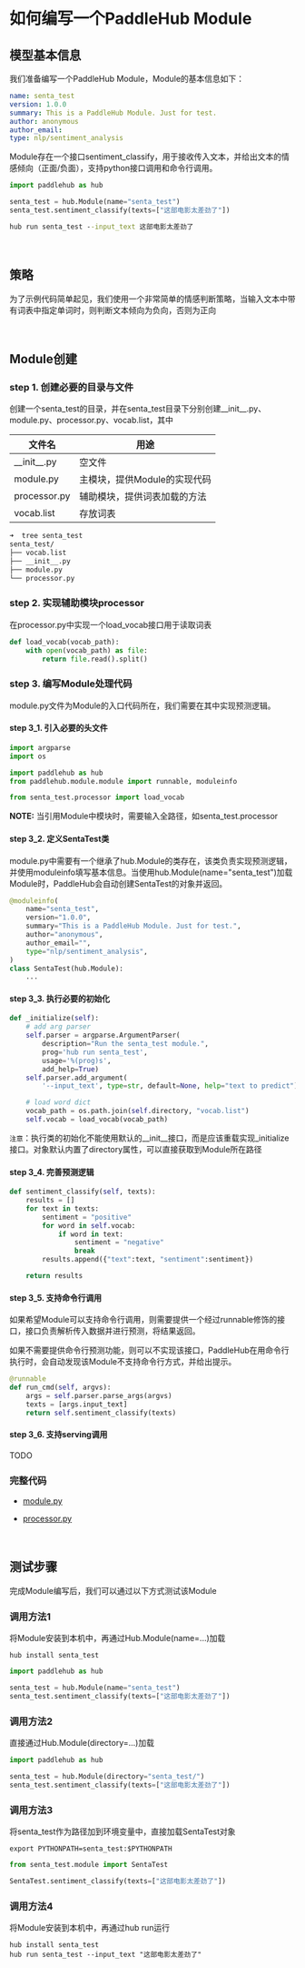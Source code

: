 # 如何编写一个PaddleHub Module

## 模型基本信息

我们准备编写一个PaddleHub Module，Module的基本信息如下：
```yaml
name: senta_test
version: 1.0.0
summary: This is a PaddleHub Module. Just for test.
author: anonymous
author_email:
type: nlp/sentiment_analysis
```

Module存在一个接口sentiment_classify，用于接收传入文本，并给出文本的情感倾向（正面/负面），支持python接口调用和命令行调用。
```python
import paddlehub as hub

senta_test = hub.Module(name="senta_test")
senta_test.sentiment_classify(texts=["这部电影太差劲了"])
```
```cmd
hub run senta_test --input_text 这部电影太差劲了
```

<br/>

## 策略

为了示例代码简单起见，我们使用一个非常简单的情感判断策略，当输入文本中带有词表中指定单词时，则判断文本倾向为负向，否则为正向

<br/>

## Module创建

### step 1. 创建必要的目录与文件

创建一个senta_test的目录，并在senta_test目录下分别创建__init__.py、module.py、processor.py、vocab.list，其中

|文件名|用途|
|-|-|
|\_\_init\_\_.py|空文件|
|module.py|主模块，提供Module的实现代码|
|processor.py|辅助模块，提供词表加载的方法|
|vocab.list|存放词表|

```cmd
➜  tree senta_test
senta_test/
├── vocab.list
├── __init__.py
├── module.py
└── processor.py
```
### step 2. 实现辅助模块processor

在processor.py中实现一个load_vocab接口用于读取词表
```python
def load_vocab(vocab_path):
    with open(vocab_path) as file:
        return file.read().split()
```

### step 3. 编写Module处理代码

module.py文件为Module的入口代码所在，我们需要在其中实现预测逻辑。

#### step 3_1. 引入必要的头文件
```python
import argparse
import os

import paddlehub as hub
from paddlehub.module.module import runnable, moduleinfo

from senta_test.processor import load_vocab
```
**NOTE:** 当引用Module中模块时，需要输入全路径，如senta_test.processor

#### step 3_2. 定义SentaTest类
module.py中需要有一个继承了hub.Module的类存在，该类负责实现预测逻辑，并使用moduleinfo填写基本信息。当使用hub.Module(name="senta_test")加载Module时，PaddleHub会自动创建SentaTest的对象并返回。
```python
@moduleinfo(
    name="senta_test",
    version="1.0.0",
    summary="This is a PaddleHub Module. Just for test.",
    author="anonymous",
    author_email="",
    type="nlp/sentiment_analysis",
)
class SentaTest(hub.Module):
    ...
```
#### step 3_3. 执行必要的初始化
```python
def _initialize(self):
    # add arg parser
    self.parser = argparse.ArgumentParser(
        description="Run the senta_test module.",
        prog='hub run senta_test',
        usage='%(prog)s',
        add_help=True)
    self.parser.add_argument(
        '--input_text', type=str, default=None, help="text to predict")

    # load word dict
    vocab_path = os.path.join(self.directory, "vocab.list")
    self.vocab = load_vocab(vocab_path)
```
`注意`：执行类的初始化不能使用默认的__init__接口，而是应该重载实现_initialize接口。对象默认内置了directory属性，可以直接获取到Module所在路径
#### step 3_4. 完善预测逻辑
```python
def sentiment_classify(self, texts):
    results = []
    for text in texts:
        sentiment = "positive"
        for word in self.vocab:
            if word in text:
                sentiment = "negative"
                break
        results.append({"text":text, "sentiment":sentiment})

    return results
```
#### step 3_5. 支持命令行调用
如果希望Module可以支持命令行调用，则需要提供一个经过runnable修饰的接口，接口负责解析传入数据并进行预测，将结果返回。

如果不需要提供命令行预测功能，则可以不实现该接口，PaddleHub在用命令行执行时，会自动发现该Module不支持命令行方式，并给出提示。
```python
@runnable
def run_cmd(self, argvs):
    args = self.parser.parse_args(argvs)
    texts = [args.input_text]
    return self.sentiment_classify(texts)
```
#### step 3_6. 支持serving调用

TODO

### 完整代码

* [module.py](./senta_test/module.py)

* [processor.py](./senta_test/module.py)

<br/>

## 测试步骤

完成Module编写后，我们可以通过以下方式测试该Module

### 调用方法1

将Module安装到本机中，再通过Hub.Module(name=...)加载
```shell
hub install senta_test
```

```python
import paddlehub as hub

senta_test = hub.Module(name="senta_test")
senta_test.sentiment_classify(texts=["这部电影太差劲了"])
```

### 调用方法2

直接通过Hub.Module(directory=...)加载
```python
import paddlehub as hub

senta_test = hub.Module(directory="senta_test/")
senta_test.sentiment_classify(texts=["这部电影太差劲了"])
```

### 调用方法3
将senta_test作为路径加到环境变量中，直接加载SentaTest对象
```shell
export PYTHONPATH=senta_test:$PYTHONPATH
```

```python
from senta_test.module import SentaTest

SentaTest.sentiment_classify(texts=["这部电影太差劲了"])
```

### 调用方法4
将Module安装到本机中，再通过hub run运行

```shell
hub install senta_test
hub run senta_test --input_text "这部电影太差劲了"
```
